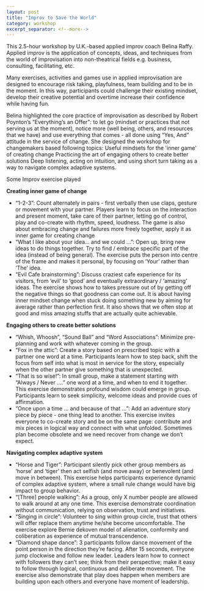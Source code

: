 ```yaml
---
layout: post
title: "Improv to Save the World"
category: workshop
excerpt_separator: <!--more-->
---
```


This 2.5-hour workshop by U.K.-based applied improv coach Belina Raffy. Applied improv is the application of concepts, ideas, and techniques from the world of improvisation into non-theatrical fields e.g. business, consulting, facilitating, etc. 

<!--more-->

Many exercises, activities and games use in applied improvisation are designed to encourage risk taking, playfulness, team building and to be in the moment. In this way, participants could challenge their existing mindset, develop their creative potential and overtime increase their confidence while having fun.

Belina highlighted the core practice of improvisation as described by Robert Poynton’s “Everything’s an Offer": to let go (mindset or practices that not serving us at the moment), notice more (well being, others, and resources that we have) and use everything that comes - all done using “Yes, And” attitude in the service of change.  She designed the workshop for changemakers based following topics:
Useful mindsets for the 'inner game' of creating change
Practicing the art of engaging others to create better solutions 
Deep listening, acting on intuition, and using short turn taking as a way to navigate complex adaptive systems. 

Some Improv exercise played

**Creating inner game of change**

- “1-2-3”: Count alternately in pairs - first verbally then use claps, gesture or movement with your partner. Players learn to focus on the interaction and present moment, take care of their partner, letting go of control, play and co-create with rhythm, speed, loudness. The game is also about  embracing change and failures more freely together, apply it as inner game for creating change 
- “What I like about your idea… and we could ...”: Open up, bring new ideas to do things together. Try to find / embrace specific part of the idea (instead of being general). The exercise puts the person into centre of the frame and makes it personal, by focusing on ‘Your’  rather than ‘The’ idea. 
- “Evil Cafe brainstorming”: Discuss craziest cafe experience for its visitors, from ‘evil’ to ‘good’ and eventually extraordinary / ‘amazing’ ideas. The exercise shows how to takes pressure out of by getting off the negative things so that goodness can come out. It is about having inner mindset change when stuck doing something new by aiming for average rather than perfection first. It also shows that we often stop at good and miss amazing stuffs that are actually quite achievable. 

**Engaging others to create better solutions**

- “Whish, Whoosh”, “Sound Ball” and “Word Associations”: Minimize pre-planning and work with whatever coming in the group. 
- “Fox in the attic”: Create a story based on prescribed topic with a partner one word at a time. Participants learn how to step back, shift the focus from self into what is most in service for the story, especially when the other partner give something that is unexpected. 
- “That is so wise!”:  In small group, make a statement starting with “Always / Never ….” one word at a time, and when to end it together. This exercise demonstrates profound wisdom could emerge in group. Participants learn to seek simplicity, welcome ideas and provide cues of affirmation.  
- “Once upon a time … and because of that ...”: Add an adventure story piece by piece   - one thing lead to another. This exercise invites everyone to co-create story and be on the same page: contribute and mix pieces in logical way and connect with what unfolded. Sometimes plan become obsolete and we need recover from change we don’t expect. 

**Navigating complex adaptive system**

- “Horse and Tiger”: Participant silently pick other group members as ‘horse’ and ‘tiger’ then act selfish (and move away) or benevolent (and move in between). This exercise helps participants experience dynamic of complex adaptive system, where a small rule change would have big impact to group behavior. 
- “[Three] people walking”:  As a group, only X number people are allowed to walk around at any one time. This exercise demonstrate coordination without communication, relying on observation, trust and initiatives.
- “Singing in circle”: Volunteer to sing within group circle, trust that others will offer replace them anytime he/she become uncomfortable. The exercise explore Bernie dekoven model of alienation, conformity and coliberation as experience of mutual transcendence.  
- “Diamond shape dance”: 3 participants follow dance movement of the point person in the direction they’re facing. After 15 seconds, everyone jump clockwise and follow new leader. Leaders learn how to connect with followers they can’t see; think from their perspective; make it easy to follow through logical, continuous and deliberate movement. The exercise also demonstrate that play does happen when members are building upon each others and everyone have moment of leadership. 
